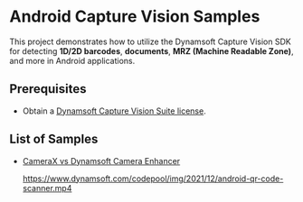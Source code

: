 # Android Capture Vision Samples
This project demonstrates how to utilize the Dynamsoft Capture Vision SDK for detecting **1D/2D barcodes**, **documents**, **MRZ (Machine Readable Zone)**, and more in Android applications.

## Prerequisites
- Obtain a [Dynamsoft Capture Vision Suite license](https://www.dynamsoft.com/customer/license/trialLicense/?product=dcv&package=cross-platform).

## List of Samples

- [CameraX vs Dynamsoft Camera Enhancer](examples/9.x/camerax_ml_qr/README.md)
    
    https://www.dynamsoft.com/codepool/img/2021/12/android-qr-code-scanner.mp4